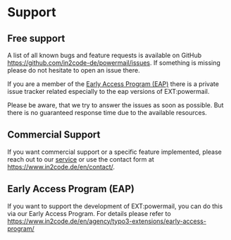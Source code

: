 # Support

## Free support

A list of all known bugs and feature requests is available on GitHub https://github.com/in2code-de/powermail/issues. If
something is missing please do not hesitate to open an issue there.

If you are a member of the [Early Access Program (EAP)](https://www.in2code.de/en/agency/typo3-extensions/early-access-program//)
there is a private issue tracker related especially to the eap versions of EXT:powermail.

Please be aware, that we try to answer the issues as soon as possible. But there is no guaranteed response time due to
the available resources.

## Commercial Support

If you want commercial support or a specific feature implemented, please reach out to our [service](mailto:service@in2code.de)
or use the contact form at https://www.in2code.de/en/contact/.

## Early Access Program (EAP)

If you want to support the development of EXT:powermail, you can do this via our Early Access Program. For details please
refer to https://www.in2code.de/en/agency/typo3-extensions/early-access-program/
